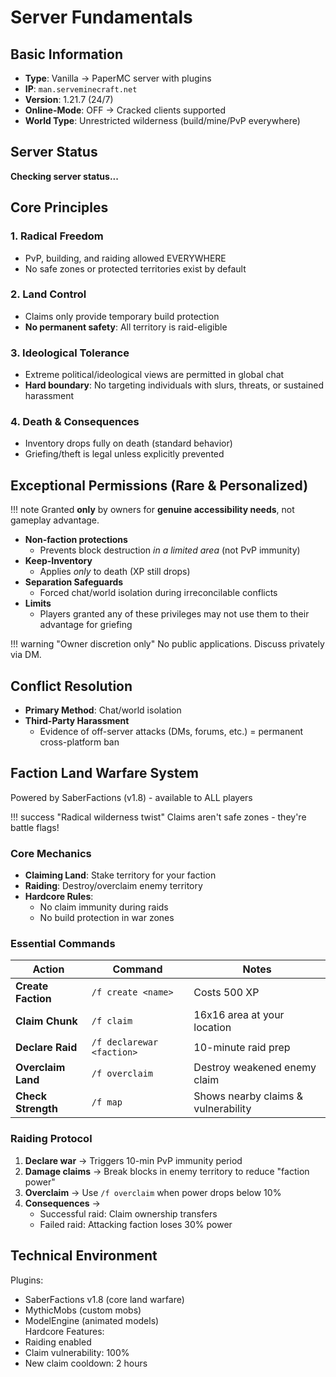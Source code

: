 # Server Fundamentals

## Basic Information

- **Type**: Vanilla → PaperMC server with plugins  
- **IP**: `man.serveminecraft.net`  
- **Version**: 1.21.7 (24/7)  
- **Online-Mode**: OFF → Cracked clients supported  
- **World Type**: Unrestricted wilderness (build/mine/PvP everywhere)  

## Server Status

<div id="serverstatus">
    <p><b>Checking server status...</b></p>
</div>

## Core Principles

### 1. Radical Freedom  
- PvP, building, and raiding allowed EVERYWHERE  
- No safe zones or protected territories exist by default  

### 2. Land Control  
- Claims only provide temporary build protection  
- **No permanent safety**: All territory is raid-eligible  

### 3. Ideological Tolerance  
- Extreme political/ideological views are permitted in global chat  
- **Hard boundary**: No targeting individuals with slurs, threats, or sustained harassment  

### 4. Death & Consequences  
- Inventory drops fully on death (standard behavior)  
- Griefing/theft is legal unless explicitly prevented  

## Exceptional Permissions (Rare & Personalized)

!!! note
    Granted **only** by owners for **genuine accessibility needs**, not gameplay advantage.

- **Non-faction protections**  
  - Prevents block destruction *in a limited area* (not PvP immunity)  
- **Keep-Inventory**  
  - Applies *only* to death (XP still drops)  
- **Separation Safeguards**  
  - Forced chat/world isolation during irreconcilable conflicts  
- **Limits**  
  - Players granted any of these privileges may not use them to their advantage for griefing  

!!! warning "Owner discretion only"
    No public applications. Discuss privately via DM.

## Conflict Resolution

- **Primary Method**: Chat/world isolation  
- **Third-Party Harassment**  
  - Evidence of off-server attacks (DMs, forums, etc.) = permanent cross-platform ban  

## Faction Land Warfare System

Powered by SaberFactions (v1.8) - available to ALL players  

!!! success "Radical wilderness twist"
    Claims aren't safe zones - they're battle flags!

### Core Mechanics

- **Claiming Land**: Stake territory for your faction  
- **Raiding**: Destroy/overclaim enemy territory  
- **Hardcore Rules**:  
  - No claim immunity during raids  
  - No build protection in war zones  

### Essential Commands

| Action | Command | Notes |
|--------|---------|-------|
| **Create Faction** | `/f create <name>` | Costs 500 XP |
| **Claim Chunk** | `/f claim` | 16x16 area at your location |
| **Declare Raid** | `/f declarewar <faction>` | 10-minute raid prep |
| **Overclaim Land** | `/f overclaim` | Destroy weakened enemy claim |
| **Check Strength** | `/f map` | Shows nearby claims & vulnerability |

### Raiding Protocol

1. **Declare war** → Triggers 10-min PvP immunity period  
2. **Damage claims** → Break blocks in enemy territory to reduce "faction power"  
3. **Overclaim** → Use `/f overclaim` when power drops below 10%  
4. **Consequences** →  
   - Successful raid: Claim ownership transfers  
   - Failed raid: Attacking faction loses 30% power  

## Technical Environment

Plugins:  
  - SaberFactions v1.8 (core land warfare)  
  - MythicMobs (custom mobs)  
  - ModelEngine (animated models)  
Hardcore Features:  
  - Raiding enabled  
  - Claim vulnerability: 100%  
  - New claim cooldown: 2 hours    